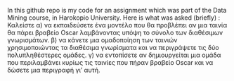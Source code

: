 In this github repo is my code for an assignment which was part of the Data Mining course, in Harokopio University.
Here is what was asked (briefly) :
Καλείστε
α) να εκπαιδεύσετε ένα μοντέλο που θα προβλέπει αν μια ταινία θα πάρει βραβείο Oscar λαμβάνοντας
υπόψη το σύνολο των διαθέσιμων γνωρισμάτων.
β) να κάνετε μια ομαδοποίηση των ταινιών χρησιμοποιώντας τα διαθέσιμα γνωρίσματα και να
περιγράψετε τις δύο πολυπληθέστερες ομάδες.
γ) να εντοπίσετε αν δημιουργείται μια ομάδα που περιλαμβάνει κυρίως τις ταινίες που πήραν βραβείο
Oscar και να δώσετε μια περιγραφή γι’ αυτή.
